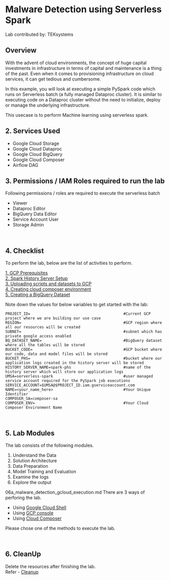 # Malware Detection using  Serverless Spark

Lab contributed by: TEKsystems

## Overview

With the advent of cloud environments, the concept of huge capital investments in infrastructure in terms of capital and maintenance is a thing of the past. Even when it comes to provisioning infrastructure on cloud services, it can get tedious and cumbersome.

In this example, you will look at executing a simple PySpark code which runs on Serverless batch (a fully managed Dataproc cluster). It is similar to executing code on a Dataproc cluster without the need to initialize, deploy or manage the underlying infrastructure.

This usecase is to perform Machine learning using serverless spark.


## 2. Services Used

* Google Cloud Storage
* Google Cloud Dataproc
* Google Cloud BigQuery
* Google Cloud Composer
* Airflow DAG



## 3. Permissions / IAM Roles required to run the lab

Following permissions / roles are required to execute the serverless batch

- Viewer
- Dataproc Editor
- BigQuery Data Editor
- Service Account User
- Storage Admin

<br>

## 4. Checklist

To perform the lab, below are the list of activities to perform. <br>

[1. GCP Prerequisites](instructions/01-gcp-prerequisites.md)<br>
[2. Spark History Server Setup](instructions/02-persistent-history-server.md)<br>
[3. Uploading scripts and datasets to GCP](instructions/03-files-upload.md)<br>
[4. Creating cloud composer environment](instructions/04-composer.md)<br>
[5. Creating a BigQuery Dataset](instructions/05-create-bigquery-dataset.md)<br>

Note down the values for below variables to get started with the lab:

```
PROJECT_ID=                                         #Current GCP project where we are building our use case
REGION=                                             #GCP region where all our resources will be created
SUBNET=                                             #subnet which has private google access enabled
BQ_DATASET_NAME=                                    #BigQuery dataset where all the tables will be stored
BUCKET_CODE=                                        #GCP bucket where our code, data and model files will be stored
BUCKET_PHS=                                         #bucket where our application logs created in the history server will be stored
HISTORY_SERVER_NAME=spark-phs                       #name of the history server which will store our application logs
UMSA=serverless-spark                               #user managed service account required for the PySpark job executions
SERVICE_ACCOUNT=$UMSA@$PROJECT_ID.iam.gserviceaccount.com
NAME=<your_name_here>                               #Your Unique Identifier
COMPOSER_SA=composer-sa
COMPOSER_ENV=                                       #Your Cloud Composer Environment Name
```
<br>

## 5. Lab Modules

The lab consists of the following modules.

1. Understand the Data
2. Solution Architecture
3. Data Preparation
4. Model Training and Evaluation 
5. Examine the logs
6. Explore the output


06a_malware_detection_gcloud_execution.md
There are 3 ways of perforing the lab.
- Using [Google Cloud Shell](instructions/06a_malware_detection_gcloud_execution.md)
- Using [GCP console](instructions/06b_malware_detection_console_execution.md)
- Using [Cloud Composer](instructions/06c_malware_detection_airflow_execution.md)

Please chose one of the methods to execute the lab. 

<br>

## 6. CleanUp

Delete the resources after finishing the lab. <br>
Refer - [Cleanup](instructions/07-cleanup.md)

<br>
